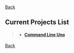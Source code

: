 [Back](./../README.md)

## Current Projects List
>- #### [Command Line Uno](https://github.com/triscrpt/Command-Line-Uno) 

[Back](./../README.md)
